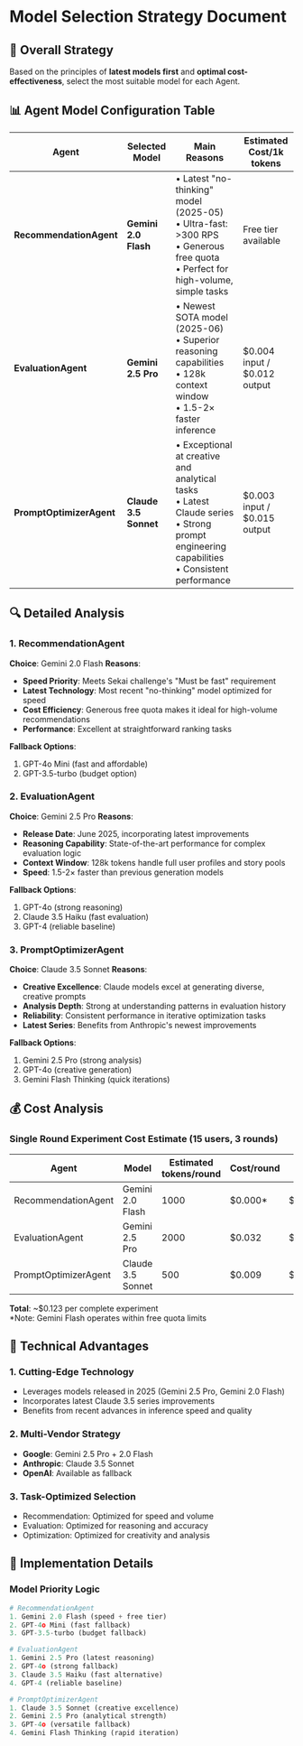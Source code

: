 # Model Selection Strategy Document

## 🎯 Overall Strategy

Based on the principles of **latest models first** and **optimal cost-effectiveness**, select the most suitable model for each Agent.

## 📊 Agent Model Configuration Table

| Agent                    | Selected Model        | Main Reasons                                                                                                | Estimated Cost/1k tokens |
| ------------------------ | --------------------- | ----------------------------------------------------------------------------------------------------------- | ------------------------ |
| **RecommendationAgent**  | **Gemini 2.0 Flash**  | • Latest "no-thinking" model (2025-05)<br>• Ultra-fast: >300 RPS<br>• Generous free quota<br>• Perfect for high-volume, simple tasks | Free tier available      |
| **EvaluationAgent**      | **Gemini 2.5 Pro**    | • Newest SOTA model (2025-06)<br>• Superior reasoning capabilities<br>• 128k context window<br>• 1.5-2× faster inference | $0.004 input / $0.012 output |
| **PromptOptimizerAgent** | **Claude 3.5 Sonnet** | • Exceptional at creative and analytical tasks<br>• Latest Claude series<br>• Strong prompt engineering capabilities<br>• Consistent performance | $0.003 input / $0.015 output |

## 🔍 Detailed Analysis

### 1. RecommendationAgent

**Choice**: Gemini 2.0 Flash
**Reasons**:

- **Speed Priority**: Meets Sekai challenge's "Must be fast" requirement
- **Latest Technology**: Most recent "no-thinking" model optimized for speed
- **Cost Efficiency**: Generous free quota makes it ideal for high-volume recommendations
- **Performance**: Excellent at straightforward ranking tasks

**Fallback Options**:
1. GPT-4o Mini (fast and affordable)
2. GPT-3.5-turbo (budget option)

### 2. EvaluationAgent

**Choice**: Gemini 2.5 Pro
**Reasons**:

- **Release Date**: June 2025, incorporating latest improvements
- **Reasoning Capability**: State-of-the-art performance for complex evaluation logic
- **Context Window**: 128k tokens handle full user profiles and story pools
- **Speed**: 1.5-2× faster than previous generation models

**Fallback Options**:
1. GPT-4o (strong reasoning)
2. Claude 3.5 Haiku (fast evaluation)
3. GPT-4 (reliable baseline)

### 3. PromptOptimizerAgent

**Choice**: Claude 3.5 Sonnet
**Reasons**:

- **Creative Excellence**: Claude models excel at generating diverse, creative prompts
- **Analysis Depth**: Strong at understanding patterns in evaluation history
- **Reliability**: Consistent performance in iterative optimization tasks
- **Latest Series**: Benefits from Anthropic's newest improvements

**Fallback Options**:
1. Gemini 2.5 Pro (strong analysis)
2. GPT-4o (creative generation)
3. Gemini Flash Thinking (quick iterations)

## 💰 Cost Analysis

### Single Round Experiment Cost Estimate (15 users, 3 rounds)

| Agent                | Model             | Estimated tokens/round | Cost/round | Total Cost |
| -------------------- | ----------------- | ---------------------- | ---------- | ---------- |
| RecommendationAgent  | Gemini 2.0 Flash  | 1000                   | $0.000*    | $0.000*    |
| EvaluationAgent      | Gemini 2.5 Pro    | 2000                   | $0.032     | $0.096     |
| PromptOptimizerAgent | Claude 3.5 Sonnet | 500                    | $0.009     | $0.027     |

**Total**: ~$0.123 per complete experiment  
*Note: Gemini Flash operates within free quota limits

## 🚀 Technical Advantages

### 1. Cutting-Edge Technology
- Leverages models released in 2025 (Gemini 2.5 Pro, Gemini 2.0 Flash)
- Incorporates latest Claude 3.5 series improvements
- Benefits from recent advances in inference speed and quality

### 2. Multi-Vendor Strategy
- **Google**: Gemini 2.5 Pro + 2.0 Flash
- **Anthropic**: Claude 3.5 Sonnet
- **OpenAI**: Available as fallback

### 3. Task-Optimized Selection
- Recommendation: Optimized for speed and volume
- Evaluation: Optimized for reasoning and accuracy
- Optimization: Optimized for creativity and analysis

## 🔧 Implementation Details

### Model Priority Logic

```python
# RecommendationAgent
1. Gemini 2.0 Flash (speed + free tier)
2. GPT-4o Mini (fast fallback)
3. GPT-3.5-turbo (budget fallback)

# EvaluationAgent
1. Gemini 2.5 Pro (latest reasoning)
2. GPT-4o (strong fallback)
3. Claude 3.5 Haiku (fast alternative)
4. GPT-4 (reliable baseline)

# PromptOptimizerAgent
1. Claude 3.5 Sonnet (creative excellence)
2. Gemini 2.5 Pro (analytical strength)
3. GPT-4o (versatile fallback)
4. Gemini Flash Thinking (rapid iteration)